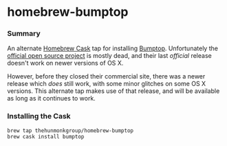 homebrew-bumptop
================

### Summary

An alternate [Homebrew Cask](http://caskroom.io) tap for installing [Bumptop](http://wikipedia.org/wiki/BumpTop). Unfortunately the [official open source project](https://code.google.com/p/bumptop) is mostly dead, and their last *official* release doesn't work on newer versions of OS X.

However, before they closed their commercial site, there was a newer release which *does* still work, with some minor glitches on some OS X versions. This alternate tap makes use of that release, and will be available as long as it continues to work.

### Installing the Cask

```shell
brew tap thehunmonkgroup/homebrew-bumptop
brew cask install bumptop
```
